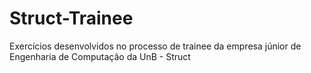 # Struct-Trainee
Exercícios desenvolvidos no processo de trainee da empresa júnior de Engenharia de Computação da UnB - Struct
